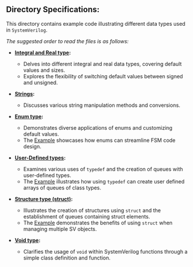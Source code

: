 ## Directory Specifications:

This directory contains example code illustrating different data types used in `SystemVerilog`.

*The suggested order to read the files is as follows:*

- **[Integral and Real type](integral_and_real.sv):**
  - Delves into different integral and real data types, covering default values and sizes.
  - Explores the flexibility of switching default values between signed and unsigned.

- **[Strings](strings.sv):**
  - Discusses various string manipulation methods and conversions.

- **[Enum type](enum_type.sv):**
  - Demonstrates diverse applications of enums and customizing default values.
  - The [Example](complex%20examples/FSM_using_typedef_enum.sv) showcases how enums can streamline FSM code design. 
 
- **[User-Defined types](user_defined.sv):**
  - Examines various uses of `typedef` and the creation of queues with user-defined types.
  - The [Example](complex%20examples/typedef_class.sv) illustrates how using `typedef` can create user defined arrays of queues of class types.

- **[Structure type (struct)](structure_type):**
  - Illustrates the creation of structures using `struct` and the establishment of queues containing struct elements.
  - The [Example](complex%20examples/sort_using_struct.sv) demonstrates the benefits of using `struct` when managing multiple SV objects.

- **[Void type](void_type.sv):**
  - Clarifies the usage of `void` within SystemVerilog functions through a simple class definition and function.
 

